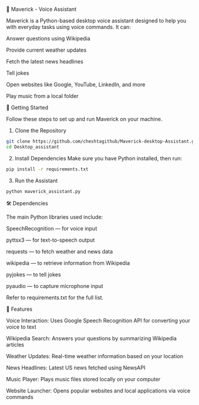 🧠 Maverick - Voice Assistant

Maverick is a Python-based desktop voice assistant designed to help you with everyday tasks using voice commands. It can:

Answer questions using Wikipedia

Provide current weather updates

Fetch the latest news headlines

Tell jokes

Open websites like Google, YouTube, LinkedIn, and more

Play music from a local folder

🚀 Getting Started

Follow these steps to set up and run Maverick on your machine.

1. Clone the Repository
```bash
git clone https://github.com/cheshtagithub/Maverick-desktop-Assistant.git
cd Desktop_assistant
```
2. Install Dependencies
Make sure you have Python installed, then run:
```bash
pip install -r requirements.txt
```

3. Run the Assistant
```bash
python maverick_assistant.py
```

🛠️ Dependencies

The main Python libraries used include:


SpeechRecognition — for voice input

pyttsx3 — for text-to-speech output

requests — to fetch weather and news data

wikipedia — to retrieve information from Wikipedia

pyjokes — to tell jokes

pyaudio — to capture microphone input

Refer to requirements.txt for the full list.

🎤 Features

Voice Interaction: Uses Google Speech Recognition API for converting your voice to text

Wikipedia Search: Answers your questions by summarizing Wikipedia articles

Weather Updates: Real-time weather information based on your location

News Headlines: Latest US news fetched using NewsAPI

Music Player: Plays music files stored locally on your computer

Website Launcher: Opens popular websites and local applications via voice commands